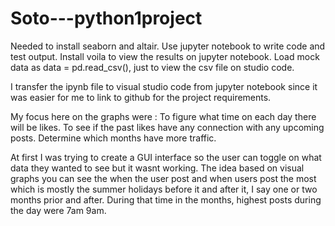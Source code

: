 # Soto---python1project

Needed to install seaborn and altair.
Use jupyter notebook to write code and test output.
Install voila to view the results on jupyter notebook.
Load mock data as data = pd.read_csv(), just to view the csv file on studio code. 

I transfer the ipynb file to visual studio code from jupyter notebook since it was easier for me to link to github for
the project requirements.

My focus here on the graphs were :
To figure what time on each day there will be likes.
To see if the past likes have any connection with any upcoming posts.
Determine which months have more traffic.

At first I was trying to create a GUI interface so the user can toggle on what data they wanted to see but it wasnt working.
The idea based on visual graphs you can see the when the user post and when users post the most which is mostly
the summer holidays before it and after it, I say one or two months prior and after. During that time in the months, highest posts during the day
were 7am 9am. 